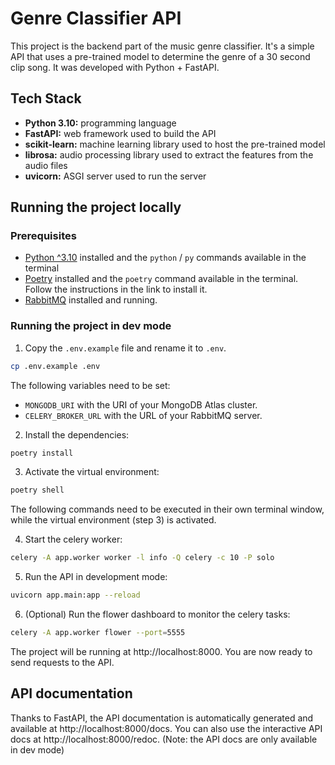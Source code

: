 # Genre Classifier API

This project is the backend part of the music genre classifier. It's a simple API that uses a pre-trained model to determine the genre of a 30 second clip song. It was developed with Python + FastAPI.

## Tech Stack

- **Python 3.10:** programming language
- **FastAPI:** web framework used to build the API
- **scikit-learn:** machine learning library used to host the pre-trained model
- **librosa:** audio processing library used to extract the features from the audio files
- **uvicorn:** ASGI server used to run the server

## Running the project locally

### Prerequisites

- [Python ^3.10](https://www.python.org/downloads/) installed and the `python` / `py` commands available in the terminal
- [Poetry](https://python-poetry.org/docs/#installation) installed and the `poetry` command available in the terminal. Follow the instructions in the link to install it.
- [RabbitMQ](https://www.rabbitmq.com/download.html) installed and running.

### Running the project in dev mode

1. Copy the `.env.example` file and rename it to `.env`.

```bash
cp .env.example .env
```

The following variables need to be set:

- `MONGODB_URI` with the URI of your MongoDB Atlas cluster.
- `CELERY_BROKER_URL` with the URL of your RabbitMQ server.

2. Install the dependencies:

```bash
poetry install
```

3. Activate the virtual environment:

```bash
poetry shell
```

The following commands need to be executed in their own terminal window, while the virtual environment (step 3) is activated.

4. Start the celery worker:

```bash
celery -A app.worker worker -l info -Q celery -c 10 -P solo
```

5. Run the API in development mode:

```bash
uvicorn app.main:app --reload
```

6. (Optional) Run the flower dashboard to monitor the celery tasks:

```bash
celery -A app.worker flower --port=5555
```

The project will be running at http://localhost:8000. You are now ready to send requests to the API. 

## API documentation

Thanks to FastAPI, the API documentation is automatically generated and available at http://localhost:8000/docs. You can also use the interactive API docs at http://localhost:8000/redoc. (Note: the API docs are only available in dev mode)
